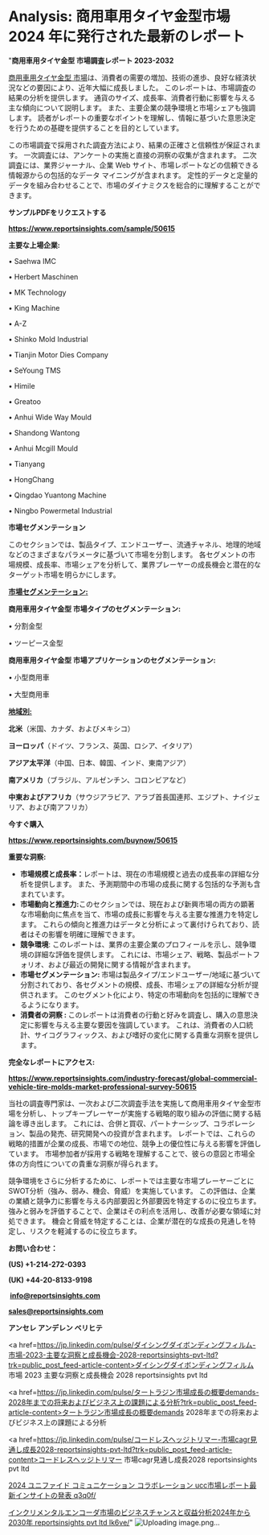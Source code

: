 # Analysis: 商用車用タイヤ金型市場 2024 年に発行された最新のレポート

"<strong>商用車用タイヤ金型 市場調査レポート 2023-2032</strong>

<a href=https://www.reportsinsights.com/sample/50615>商用車用タイヤ金型 市場</a>は、消費者の需要の増加、技術の進歩、良好な経済状況などの要因により、近年大幅に成長しました。 このレポートは、市場調査の結果の分析を提供します。 通貨のサイズ、成長率、消費者行動に影響を与える主な傾向について説明します。 また、主要企業の競争環境と市場シェアも強調します。 読者がレポートの重要なポイントを理解し、情報に基づいた意思決定を行うための基礎を提供することを目的としています。

この市場調査で採用された調査方法により、結果の正確さと信頼性が保証されます。 一次調査には、アンケートの実施と直接の洞察の収集が含まれます。 二次調査には、業界ジャーナル、企業 Web サイト、市場レポートなどの信頼できる情報源からの包括的なデータ マイニングが含まれます。 定性的データと定量的データを組み合わせることで、市場のダイナミクスを総合的に理解することができます。

<strong><b>サンプルPDFをリクエストする</b></strong>

<a href=https://www.reportsinsights.com/sample/50615><strong><u>https://www.reportsinsights.com/sample/50615</u></strong></a>

<strong>主要な上場企業:</strong>

• Saehwa IMC

• Herbert Maschinen

• MK Technology

• King Machine

• A-Z

• Shinko Mold Industrial

• Tianjin Motor Dies Company

• SeYoung TMS

• Himile

• Greatoo

• Anhui Wide Way Mould

• Shandong Wantong

• Anhui Mcgill Mould

• Tianyang

• HongChang

• Qingdao Yuantong Machine

• Ningbo Powermetal Industrial

<strong>市場セグメンテーション</strong>

このセクションでは、製品タイプ、エンドユーザー、流通チャネル、地理的地域などのさまざまなパラメータに基づいて市場を分割します。 各セグメントの市場規模、成長率、市場シェアを分析して、業界プレーヤーの成長機会と潜在的なターゲット市場を明らかにします。

<strong><u>市場セグメンテーション</u></strong><strong><u>:</u></strong>

<strong>商用車用タイヤ金型 市場タイプのセグメンテーション:</strong>

• 分割金型

• ツーピース金型

<strong>商用車用タイヤ金型 市場アプリケーションのセグメンテーション:</strong>

• 小型商用車

• 大型商用車

<strong><u>地域別</u></strong><strong><u>:</u></strong>

<strong>北米</strong>（米国、カナダ、およびメキシコ）

<strong>ヨーロッパ</strong>（ドイツ、フランス、英国、ロシア、イタリア）

<strong>アジア太平洋</strong>（中国、日本、韓国、インド、東南アジア）

<strong>南アメリカ</strong>（ブラジル、アルゼンチン、コロンビアなど）

<strong>中東およびアフリカ</strong>（サウジアラビア、アラブ首長国連邦、エジプト、ナイジェリア、および南アフリカ）

<strong>今すぐ購入</strong>

<a href=https://www.reportsinsights.com/buynow/50615><strong><u>https://www.reportsinsights.com/buynow/50615</u></strong></a>

<strong>重要な洞察:</strong>
<ul>
  <li><strong>市場規模と成長率：</strong>レポートは、現在の市場規模と過去の成長率の詳細な分析を提供します。 また、予測期間中の市場の成長に関する包括的な予測も含まれています。</li>
  <li><strong>市場動向と推進力:</strong>このセクションでは、現在および新興市場の両方の顕著な市場動向に焦点を当て、市場の成長に影響を与える主要な推進力を特定します。 これらの傾向と推進力はデータと分析によって裏付けられており、読者はその影響を明確に理解できます。</li>
  <li><strong>競争環境</strong>: このレポートは、業界の主要企業のプロフィールを示し、競争環境の詳細な評価を提供します。 これには、市場シェア、戦略、製品ポートフォリオ、および最近の開発に関する情報が含まれます。</li>
  <li><strong>市場セグメンテーション: </strong>市場は製品タイプ/エンドユーザー/地域に基づいて分割されており、各セグメントの規模、成長、市場シェアの詳細な分析が提供されます。 このセグメント化により、特定の市場動向を包括的に理解できるようになります。</li>
  <li><strong>消費者の洞察 : </strong>このレポートは消費者の行動と好みを調査し、購入の意思決定に影響を与える主要な要因を強調しています。 これは、消費者の人口統計、サイコグラフィックス、および嗜好の変化に関する貴重な洞察を提供します。</li>
</ul>
<strong>完全なレポートにアクセス:</strong>

<a href=https://www.reportsinsights.com/industry-forecast/global-commercial-vehicle-tire-molds-market-professional-survey-50615><strong><u><b>https://www.reportsinsights.com/industry-forecast/global-commercial-vehicle-tire-molds-market-professional-survey-50615</b></u></strong></a>

当社の調査専門家は、一次および二次調査手法を実施して商用車用タイヤ金型市場を分析し、トップキープレーヤーが実施する戦略的取り組みの評価に関する結論を導き出します。 これには、合併と買収、パートナーシップ、コラボレーション、製品の発売、研究開発への投資が含まれます。 レポートでは、これらの戦略的措置が企業の成長、市場での地位、競争上の優位性に与える影響を評価しています。 市場参加者が採用する戦略を理解することで、彼らの意図と市場全体の方向性についての貴重な洞察が得られます。

競争環境をさらに分析するために、レポートでは主要な市場プレーヤーごとにSWOT分析（強み、弱み、機会、脅威）を実施しています。 この評価は、企業の業績と競争力に影響を与える内部要因と外部要因を特定するのに役立ちます。 強みと弱みを評価することで、企業はその利点を活用し、改善が必要な領域に対処できます。 機会と脅威を特定することは、企業が潜在的な成長の見通しを特定し、リスクを軽減するのに役立ちます。

<strong>お問い合わせ：</strong>

<strong>(US) +1-214-272-0393</strong>

<strong>(UK) +44-20-8133-9198</strong>

<strong> </strong><a href=info@reportsinsights.com><strong><u>info@reportsinsights.com</u></strong></a>

<a href=sales@reportsinsights.com><strong><u>sales@reportsinsights.com</u></strong></a>

<strong>アンセレ アンデレン ベリヒテ</strong>

<a href=https://jp.linkedin.com/pulse/ダイシングダイボンディングフィルム-市場-2023-主要な洞察と成長機会-2028-reportsinsights-pvt-ltd?trk=public_post_feed-article-content>ダイシングダイボンディングフィルム 市場 2023 主要な洞察と成長機会 2028 reportsinsights pvt ltd</a>

<a href=https://jp.linkedin.com/pulse/タートラジン市場成長の概要demands-2028年までの将来およびビジネス上の課題による分析?trk=public_post_feed-article-content>タートラジン市場成長の概要demands 2028年までの将来およびビジネス上の課題による分析</a>

<a href=https://jp.linkedin.com/pulse/コードレスヘッジトリマー-市場cagr見通し成長2028-reportsinsights-pvt-ltd?trk=public_post_feed-article-content>コードレスヘッジトリマー 市場cagr見通し成長2028 reportsinsights pvt ltd</a>

<a href=https://www.linkedin.com/pulse/2024-ユニファイド-コミュニケーション-コラボレーション-ucc市場レポート最新インサイトの発表-q3q0f/>2024 ユニファイド コミュニケーション コラボレーション ucc市場レポート最新インサイトの発表 q3q0f/</a>

<a href=https://www.linkedin.com/pulse/インクリメンタルエンコーダ市場のビジネスチャンスと収益分析2024年から2030年-reportsinsights-pvt-ltd-lk6ve/>インクリメンタルエンコーダ市場のビジネスチャンスと収益分析2024年から2030年 reportsinsights pvt ltd lk6ve/</a>"
![Uploading image.png…]()
